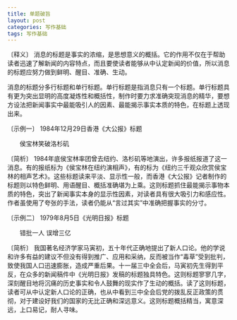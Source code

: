 ```yaml
---
title: 单题破旨
layout: post
categories: 写作基础
tags: 写作基础
---
```


〔释义〕 消息的标题是事实的浓缩，是思想意义的概括。它的作用不仅在于帮助读者迅速了解新闻的内容特点，而且要使读者能够从中认定新闻的价值，所以消息的标题应努力做到鲜明、醒目、准确、生动。

消息的标题分多行标题和单行标题。单行标题是指消息只有一个标题。单行标题具有更为突出显明的高度凝炼性和概括性，制作时要力求准确突现消息的精华，要想方设法把新闻事实中最能吸引人的因素、最能揭示事实本质的特色，在标题上透现出来。

〔示例一〕 1984年12月29日香港《大公报》标题

　　侯宝林笑破洛杉矶

〔简析〕 1984年底侯宝林率团曾去纽约、洛杉矶等地演出，许多报纸报道了这一消息。有的报纸标为《侯宝林在纽约演相声》，有的标为《纽约三千观众欣赏侯宝林的相声艺术》。这些标题读来平淡、显示性一般，而香港《大公报》记者制作的标题则以特色鲜明、用语醒目、概括准确堪为上乘。这则标题抓住最能揭示事物本质的特色，突出了新闻事实本身的显示性因素，对读者具有很大吸引力和感应性。作者虽使用了夸张的手法，读者仍能从“言过其实”中准确把握事实的分寸。

〔示例二〕 1979年8月5日《光明日报》标题

　　错批一人 误增三亿

〔简析〕 我国著名经济学家马寅初，五十年代正确地提出了新人口论。他的学说和许多有益的建议不但没有得到推广、应用和采纳，反而被当作“毒草”受到批判，致使我国人口迅速膨胀，造成严重后果。十一届三中全会后，马寅初先生得到平反，在众多的新闻稿件中《光明日报》发稿的标题独具特色。这则标题寥寥几字，深刻醒目地将沉痛的历史事实和令人鼓舞的现实作了生动的概括。读了这则标题，读者可从中认定新人口论的正确，也从中看到三中全会后党的拨乱反正政策的贯彻，对于建设好我们的国家的无比正确和深远意义。这则标题概括精当，寓意深远，上口易记，耐人寻味。 